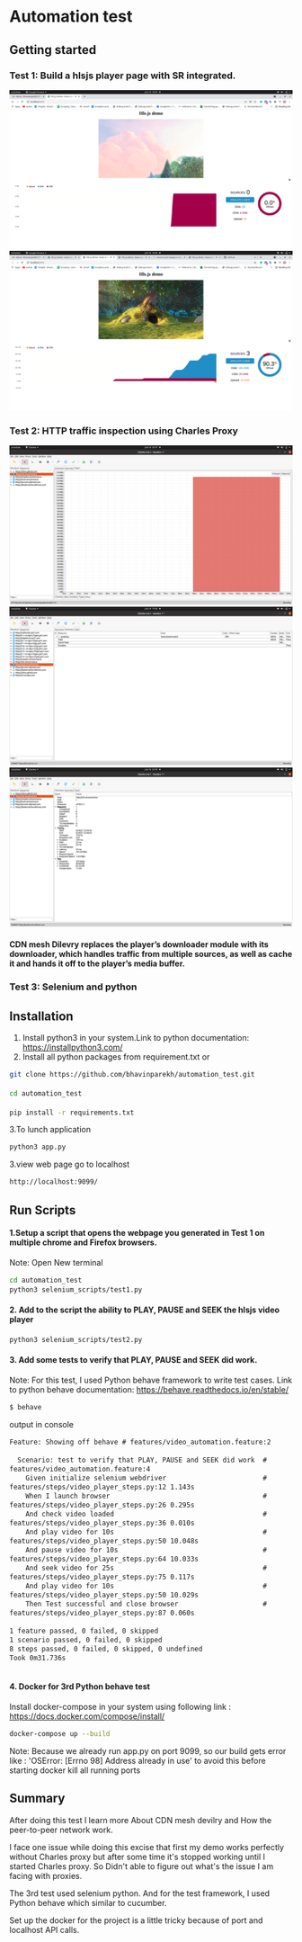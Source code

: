 # Automation test

## Getting started

### Test 1: Build a hlsjs player page with SR integrated.

![ScreenShot](screenshots/test1_hlsjs_player.png)
![ScreenShot](screenshots/test1_hls_player2.png)

### Test 2: HTTP traffic inspection using Charles Proxy

![ScreenShot](screenshots/test2_charles_proxy3.png)
![ScreenShot](screenshots/test2_charles-proxy2.png)
![ScreenShot](screenshots/test2_charles_proxy4.png)



#### CDN mesh Dilevry replaces the player’s downloader module with its downloader, which handles traffic from multiple sources, as well as cache it and hands it off to the player’s media buffer.

### Test 3: Selenium and python

## Installation

1. Install python3 in your system.Link to python documentation: https://installpython3.com/
2. Install all python packages from requirement.txt or

```bash
git clone https://github.com/bhavinparekh/automation_test.git

cd automation_test

pip install -r requirements.txt
```

3.To lunch application

```bash
python3 app.py
```

3.view web page go to localhost

```bash
http://localhost:9099/
```

## Run Scripts

#### 1.Setup a script that opens the webpage you generated in Test 1 on multiple chrome and Firefox browsers.
Note: Open New terminal 
```bash
cd automation_test
python3 selenium_scripts/test1.py 
```

#### 2. Add to the script the ability to PLAY, PAUSE and SEEK the hlsjs video player

```bash
python3 selenium_scripts/test2.py 
```
#### 3. Add some tests to verify that PLAY, PAUSE and SEEK did work.

Note: For this test, I used Python behave framework to write test cases. Link to python behave documentation: https://behave.readthedocs.io/en/stable/

```bash
$ behave
```
output in console 
```
Feature: Showing off behave # features/video_automation.feature:2

  Scenario: test to verify that PLAY, PAUSE and SEEK did work  # features/video_automation.feature:4
    Given initialize selenium webdriver                        # features/steps/video_player_steps.py:12 1.143s
    When I launch browser                                      # features/steps/video_player_steps.py:26 0.295s
    And check video loaded                                     # features/steps/video_player_steps.py:36 0.010s
    And play video for 10s                                     # features/steps/video_player_steps.py:50 10.048s
    And pause video for 10s                                    # features/steps/video_player_steps.py:64 10.033s
    And seek video for 25s                                     # features/steps/video_player_steps.py:75 0.117s
    And play video for 10s                                     # features/steps/video_player_steps.py:50 10.029s
    Then Test successful and close browser                     # features/steps/video_player_steps.py:87 0.060s

1 feature passed, 0 failed, 0 skipped
1 scenario passed, 0 failed, 0 skipped
8 steps passed, 0 failed, 0 skipped, 0 undefined
Took 0m31.736s


```
#### 4. Docker for 3rd Python behave test

Install docker-compose in your system using following link : https://docs.docker.com/compose/install/
```bash
docker-compose up --build
```

Note: Because we already run app.py on port 9099, so our build gets error like
: 'OSError: [Errno 98] Address already in use'  to avoid this before starting docker kill all running ports 


## Summary 

After doing this test I learn more About CDN mesh devilry and How the peer-to-peer network work.

I face one issue while doing this excise that first my demo works perfectly without Charles proxy but after some time it's stopped working until I started Charles proxy. So Didn't able to figure out what's the issue I am facing with proxies. 

The 3rd test used selenium python. And for the test framework, I used Python behave which similar to cucumber.

Set up the docker for the project is a little tricky because of port and localhost API calls.